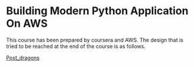 # Building Modern Python Application On AWS

This course has been prepared by coursera and AWS. The design that is tried to be reached at the end of the course is as follows.

[Post_dragons](./image/Post_dragons.png)
